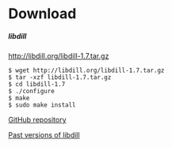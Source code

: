 
# Download

##### libdill

<http://libdill.org/libdill-1.7.tar.gz>

```
$ wget http://libdill.org/libdill-1.7.tar.gz
$ tar -xzf libdill-1.7.tar.gz 
$ cd libdill-1.7
$ ./configure
$ make
$ sudo make install
```

[GitHub repository](https://github.com/sustrik/libdill)

[Past versions of libdill](libdill-history.html)

